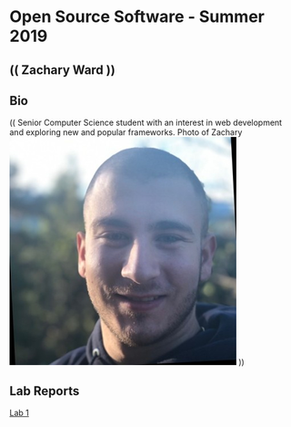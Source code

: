 # Open Source Software - Summer 2019
## (( Zachary Ward ))

## Bio
(( Senior Computer Science student with an interest in web development
and exploring new and popular frameworks.
Photo of Zachary ![Zachary](/labs/lab-01/images/me.jpg)
))

## Lab Reports
[Lab 1](labs/lab-01/report.md)

